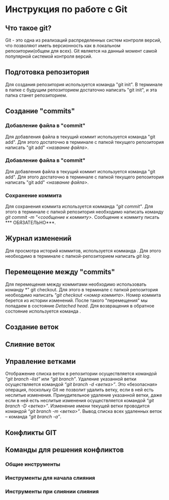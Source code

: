 # Инструкция по работе с Git

## Что такое git?
Git  - это одна из реализаций распределенных систем контроля версий, что позволяют иметь версионность как в локальном репозитории(общем для всех). Git является на данный момент самой популярной системой контроля версий.

## Подготовка репозитория
Для создания репозитория используется команда "git init". В терминале в папке с будущим репозиторием достаточно написать "git init", и эта папка станет репозиторием.

## Создание "commits"

###  Добавление файла в "commit"
Для добавления файла в текущий коммит используется команда "git add". Для этого достаточно в терминале с папкой текущего репозитория написать "git add" *<название файла>*.

###  Добавление файла в "commit"
Для добавления файла в текущий коммит используется команда "git add". Для этого достаточно в терминале с папкой текущего репозитория написать "git add" *<название файла>*.

### Сохранение коммита
Для сохранения коммита используется комманда *"git commit"*. Для этого в терминале с папкой репозитория необходимо написать команду *git commit -m "<сообщение к коммиту>*. Сообщение к коммиту писать *** ОБЯЗАТЕЛЬНО***.

## Журнал изменений
Для просмотра историй коммитов, используется комманда *<git log>*. Для этого необходимо в терминале с папкой-репозиторием написать *git log*.

## Перемещение между "commits"
Для перемещения между коммитами необходимо использовать команду *" git checkout. Для этого в терминале с папкой репозитория  необходимо написать *"git checkout <номер коммита>*. Номер коммита берется из истории изменений. После такого "перемещения" мы попадаем в состояние *Detached head*. Для возвращения в обратное состояние используется команда *<git checkout master>*.

## Создание веток 

## Слияние веток 

## Управление ветками
Отображение списка веток в репозитории осуществляется командой *“git branch –list”* или *“git branch”*. Удаление указанной ветки осуществляется командой *“git branch -d <ветка>”*. Это «безопасная» операция, поскольку Git не позволит удалить ветку, если в ней есть неслитые изменения. Принудительное удаление указанной ветки, даже если в ней есть неслитые изменения осуществляется 
командой *“git branch -D <ветка>”*. Изменение имени текущей ветки проводится командой *“git branch -m <ветка>”*. Вывод списка всех удаленных веток – команда  *“git branch -a”*.

## Конфликты GIT

## Команды для решения конфликтов

### Общие инструменты 

### Инструменты для начала слияния 

### Инструменты при слиянии слияния 

